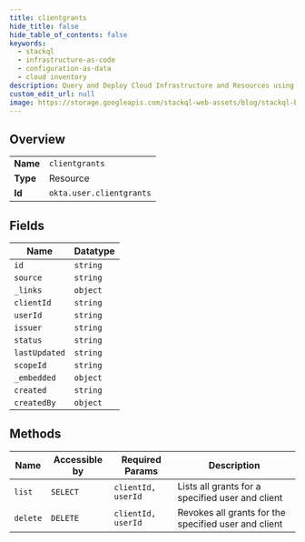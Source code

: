 ```yaml
---
title: clientgrants
hide_title: false
hide_table_of_contents: false
keywords:
  - stackql
  - infrastructure-as-code
  - configuration-as-data
  - cloud inventory
description: Query and Deploy Cloud Infrastructure and Resources using SQL
custom_edit_url: null
image: https://storage.googleapis.com/stackql-web-assets/blog/stackql-blog-post-featured-image.png
---
```

  
    

## Overview
<table><tbody>
<tr><td><b>Name</b></td><td><code>clientgrants</code></td></tr>
<tr><td><b>Type</b></td><td>Resource</td></tr>
<tr><td><b>Id</b></td><td><code>okta.user.clientgrants</code></td></tr>
</tbody></table>

## Fields
| Name | Datatype |
| ---- | -------- |
| `id` | `string` |
| `source` | `string` |
| `_links` | `object` |
| `clientId` | `string` |
| `userId` | `string` |
| `issuer` | `string` |
| `status` | `string` |
| `lastUpdated` | `string` |
| `scopeId` | `string` |
| `_embedded` | `object` |
| `created` | `string` |
| `createdBy` | `object` |
## Methods
| Name | Accessible by | Required Params | Description |
| ---- | ------------- | --------------- | ----------- |
| `list` | `SELECT` | `clientId, userId` | Lists all grants for a specified user and client |
| `delete` | `DELETE` | `clientId, userId` | Revokes all grants for the specified user and client |
